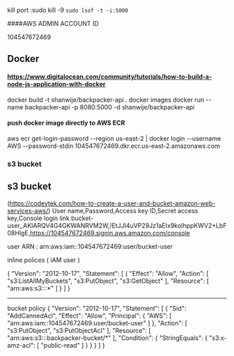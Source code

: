 kill port :sudo kill -9 `sudo lsof -t -i:5000`

####AWS ADMIN ACCOUNT ID

104547672469


## Docker

#### https://www.digitalocean.com/community/tutorials/how-to-build-a-node-js-application-with-docker

docker build -t shanwije/backpacker-api .
docker images
docker run --name backpacker-api -p 8080:5000 -d shanwije/backpacker-api


#### push docker image directly to AWS ECR

aws ecr get-login-password --region us-east-2 | docker login --username AWS --password-stdin 104547672469.dkr.ecr.us-east-2.amazonaws.com


### s3 bucket


## s3 bucket 

(https://codeytek.com/how-to-create-a-user-and-bucket-amazon-web-services-aws/)
User name,Password,Access key ID,Secret access key,Console login link
bucket-user,,AKIARQV4G4GKWANRVM2W,/EtJJI4uVP29Jz1aEIx9koIhppKWV2+LbF08HlgE,https://104547672469.signin.aws.amazon.com/console

user ARN : arn:aws:iam::104547672469:user/bucket-user


inline polices ( iAM user )

{
    "Version": "2012-10-17",
    "Statement": [
        {
            "Effect": "Allow",
            "Action": [
                "s3:ListAllMyBuckets",
                "s3:PutObject",
                "s3:GetObject"
            ],
            "Resource": [
                "arn:aws:s3:::*"
            ]
        }
    ]
}

-----

bucket policy
 {
    "Version": "2012-10-17",
    "Statement": [
        {
            "Sid": "AddCannedAcl",
            "Effect": "Allow",
            "Principal": {
                "AWS": [
                    "arn:aws:iam::104547672469:user/bucket-user"
                ]
            },
            "Action": [
                "s3:PutObject",
                "s3:PutObjectAcl"
            ],
            "Resource": [
                "arn:aws:s3:::backpacker-bucket/*"
            ],
            "Condition": {
                "StringEquals": {
                    "s3:x-amz-acl": [
                        "public-read"
                    ]
                }
            }
        }
    ]
}
